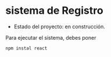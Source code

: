 <h1> sistema de Registro</h1>

- Estado del proyecto: en construcción.

Para ejecutar el sistema, debes poner

```npm instal react```
